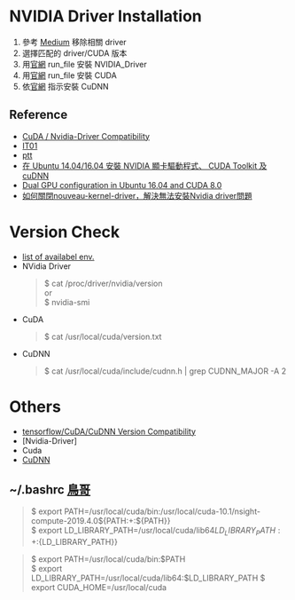 # NVIDIA Driver Installation
1. 參考 [Medium](https://medium.com/@maniac.tw/%E5%9C%A8-ubuntu-14-04-16-04-%E5%AE%89%E8%A3%9D-nvidia-%E9%A1%AF%E5%8D%A1%E9%A9%85%E5%8B%95%E7%A8%8B%E5%BC%8F-cuda-toolkit-%E5%8F%8A-cudnn-875e294530ed) 移除相關 driver
2. 選擇匹配的 driver/CUDA 版本
3. 用[官網](https://www.nvidia.com/Download/Find.aspx?lang=en-us) run_file 安裝 NVIDIA_Driver
4. 用[官網](https://developer.nvidia.com/cuda-toolkit-archive) run_file 安裝 CUDA
5. 依[官網](https://docs.nvidia.com/deeplearning/sdk/cudnn-install/index.html) 指示安裝 CuDNN

## Reference
- [CuDA / Nvidia-Driver Compatibility](https://docs.nvidia.com/deploy/cuda-compatibility/index.html)
- [IT01](https://www.itread01.com/content/1544401929.html)
- [ptt](http://disp.cc/b/11-d8)
- [在 Ubuntu 14.04/16.04 安裝 NVIDIA 顯卡驅動程式、 CUDA Toolkit 及 cuDNN](https://medium.com/@maniac.tw/%E5%9C%A8-ubuntu-14-04-16-04-%E5%AE%89%E8%A3%9D-nvidia-%E9%A1%AF%E5%8D%A1%E9%A9%85%E5%8B%95%E7%A8%8B%E5%BC%8F-cuda-toolkit-%E5%8F%8A-cudnn-875e294530ed)
- [Dual GPU configuration in Ubuntu 16.04 and CUDA 8.0](https://jonasadler.com/post/install_cuda/)
- [如何關閉nouveau-kernel-driver，解決無法安裝Nvidia driver問題](http://abay-note.blogspot.com/2018/10/nouveau-kernel-drivernvidia-driver.html)

# Version Check
- [list of availabel env.](https://docs.floydhub.com/guides/environments/)
- NVidia Driver
    >$ cat /proc/driver/nvidia/version  
    or  
    >$ nvidia-smi
- CuDA
    >$ cat /usr/local/cuda/version.txt  
- CuDNN
    >$ cat /usr/local/cuda/include/cudnn.h | grep CUDNN_MAJOR -A 2

# Others
- [tensorflow/CuDA/CuDNN Version Compatibility](https://www.tensorflow.org/install/source)
- [Nvidia-Driver]
- Cuda
- [CuDNN](https://docs.nvidia.com/deeplearning/sdk/cudnn-install/index.html)

## ~/.bashrc [鳥哥](http://linux.vbird.org/linux_basic/0320bash.php#settings_bashrc)
>$ export PATH=/usr/local/cuda/bin:/usr/local/cuda-10.1/nsight-compute-2019.4.0${PATH:+:${PATH}}  
>$ export LD_LIBRARY_PATH=/usr/local/cuda/lib64$LD_LIBRARY_PATH:+:${LD_LIBRARY_PATH}}

>$ export PATH=/usr/local/cuda/bin:$PATH  
>$ export LD_LIBRARY_PATH=/usr/local/cuda/lib64:$LD_LIBRARY_PATH
>$ export CUDA_HOME=/usr/local/cuda


